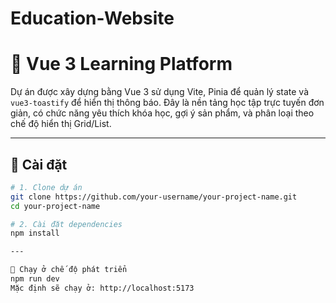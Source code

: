 # Education-Website

# 📘 Vue 3 Learning Platform

Dự án được xây dựng bằng Vue 3 sử dụng Vite, Pinia để quản lý state và `vue3-toastify` để hiển thị thông báo. Đây là nền tảng học tập trực tuyến đơn giản, có chức năng yêu thích khóa học, gợi ý sản phẩm, và phân loại theo chế độ hiển thị Grid/List.

---

## 🚀 Cài đặt

```bash
# 1. Clone dự án
git clone https://github.com/your-username/your-project-name.git
cd your-project-name

# 2. Cài đặt dependencies
npm install

---

🧪 Chạy ở chế độ phát triển
npm run dev
Mặc định sẽ chạy ở: http://localhost:5173



